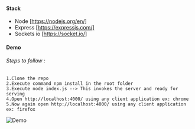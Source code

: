 #### Stack 
* Node [https://nodejs.org/en/]
* Express [https://expressjs.com/] 
* Sockets io [https://socket.io/]

#### Demo

###### Steps to follow : 
```
1.Clone the repo
2.Execute command npm install in the root folder
3.Execute node index.js --> This invokes the server and ready for serving
4.Open http://localhost:4000/ using any client application ex: chrome
5.Now again open http://localhost:4000/ using any client application ex: firefox
```

![Demo](videos/demo.gif)



